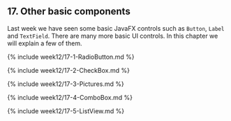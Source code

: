 ## 17. Other basic components

Last week we have seen some basic JavaFX controls such as `Button`, `Label` and `TextField`. There are many more basic UI controls. In this chapter we will explain a few of them.

{% include week12/17-1-RadioButton.md %}

{% include week12/17-2-CheckBox.md %}

{% include week12/17-3-Pictures.md %}

{% include week12/17-4-ComboBox.md %}

{% include week12/17-5-ListView.md %}